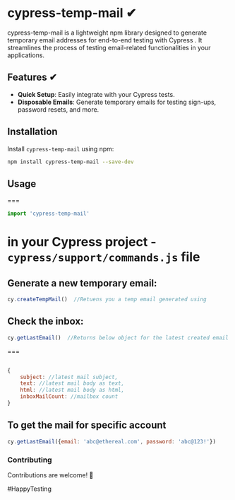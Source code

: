 
# cypress-temp-mail ✔
cypress-temp-mail is a lightweight npm library designed to generate temporary email addresses for end-to-end testing with Cypress . It streamlines the process of testing email-related functionalities in your applications.

## Features ✔

- **Quick Setup**: Easily integrate with your Cypress tests.
- **Disposable Emails**: Generate temporary emails for testing sign-ups, password resets, and more.


## Installation

Install `cypress-temp-mail` using npm:

```bash 
npm install cypress-temp-mail --save-dev
```

## Usage
===
```javascript
import 'cypress-temp-mail'
```
in your Cypress project  - ``cypress/support/commands.js`` file
===
## Generate a new temporary email:

```javascript
cy.createTempMail()  //Retuens you a temp email generated using

``` 

## Check the inbox:

```javascript
cy.getLastEmail()  //Returns below object for the latest created email . 
```
===

```javascript

{
    subject: //latest mail subject,
    text: //latest mail body as text,
    html: //latest mail body as html,
    inboxMailCount: //mailbox count
}

```

## To get the mail for specific account

```javascript
cy.getLastEmail({email: 'abc@ethereal.com', password: 'abc@123!'}) 

```

### Contributing
Contributions are welcome! 🙏

#HappyTesting
